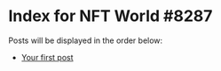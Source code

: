# Index for NFT World #8287
Posts will be displayed in the order below:

- [Your first post](./001-first.md)

